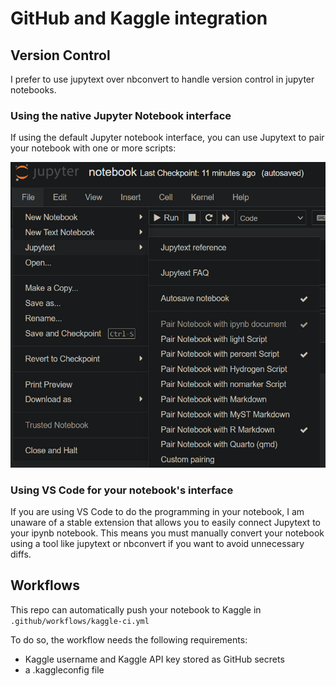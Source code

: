 # GitHub and Kaggle integration

## Version Control

I prefer to use jupytext over nbconvert to handle
version control in jupyter notebooks.

### Using the native Jupyter Notebook interface

If using the default Jupyter notebook interface, you can
use Jupytext to pair your notebook with one or more scripts:

![Jupytext](jupyter-screenshot.png)

### Using VS Code for your notebook's interface

If you are using VS Code to do the programming in your notebook,
I am unaware of a stable extension that allows you to easily
connect Jupytext to your ipynb notebook. This means you must
manually convert your notebook using a tool like jupytext
or nbconvert if you want to avoid unnecessary diffs.

## Workflows

This repo can automatically push your notebook to Kaggle
in `.github/workflows/kaggle-ci.yml`

To do so, the workflow needs the following requirements:

* Kaggle username and Kaggle API key stored as GitHub secrets
* a .kaggleconfig file
